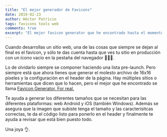 ```yaml
---
title: "El mejor generador de Favicons"
date: 2019-02-23
author: Héctor Patricio
tags: favicons tools web
comments: true
excerpt: "El mejor favicon generator que he encontrado hasta el momento."
---
```


Cuando desarrollas un sitio web, una de las cosas que siempre se dejan al final es el favicon,
y sólo te das cuenta hasta que ves tu sitio en producción con un ícono vacio en la pestaña del
navegador 🤦🏻‍♂️.

Lo de olvidarlo siempre se componer haciendo una lista pre-launch. Pero siempre está que ahora tienes que generar el molesto archivo de 16x16 pixeles y la configuración en el header de la página. Hay múltiples sitios o herramientas que dicen que lo hacen, pero el mejor que he encontrado se llama [Favicon Generator. For real.](https://realfavicongenerator.net/)

Te ayuda a generar los diferentes tamaños que se necesitan para las diferentes plataformas: web
Android y iOS (también Windows). Además se asegura que la imagen que subiste tenga el tamaño y las caracterísitcas correctas, te da el código listo para ponerlo en el header y finalmente te ayuda a revisar que está bien puesto todo.

Una joya 👌.